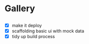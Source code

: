 # Gallery

## 

- [x] make it deploy
- [x] scaffolding basic ui with mock data
- [x] tidy up build process